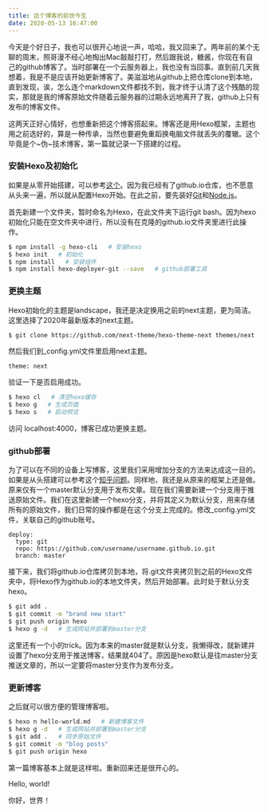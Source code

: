 ```yaml
---
title: 这个博客的前世今生
date: 2020-05-13 16:47:00
---
```


今天是个好日子，我也可以很开心地说一声，哈哈，我又回来了。两年前的某个无聊的周末，照哥漫不经心地掏出Mac敲敲打打，然后跟我说，糖酱，你现在有自己的github博客了。当时部署在一个云服务器上，我也没有当回事。直到前几天我想着，我是不是应该开始更新博客了。美滋滋地从github上把仓库clone到本地，直到发现，诶，怎么连个markdown文件都找不到，我才终于认清了这个残酷的现实，那就是我的博客原始文件随着云服务器的过期永远地离开了我，github上只有发布的博客文件。

这两天正好心情好，也想重新把这个博客搭起来。博客还是用Hexo框架，主题也用之前选好的，算是一种传承，当然也要避免重蹈换电脑文件就丢失的覆辙。这个毕竟是个~伪~技术博客，第一篇就记录一下搭建的过程。

### 安装Hexo及初始化

如果是从零开始搭建，可以参考[这个](https://zhuanlan.zhihu.com/p/26625249)。因为我已经有了github.io仓库，也不愿意从头来一遍，所以就从配置Hexo开始。在此之前，要先装好[Git](https://git-scm.com/download/win)和[Node.js](https://nodejs.org/en/download/)。

首先新建一个文件夹，暂时命名为Hexo，在此文件夹下运行git bash。因为hexo初始化只能在空文件夹中进行，所以没有在克隆的github.io文件夹里进行此操作。

```bash
$ npm install -g hexo-cli   # 安装hexo
$ hexo init   # 初始化
$ npm install   # 安装组件
$ npm install hexo-deployer-git --save   # github部署工具
```

### 更换主题

Hexo初始化的主题是landscape，我还是决定换用之前的next主题，更为简洁。这里选择了2020年最新版本的next主题。

```bash
$ git clone https://github.com/next-theme/hexo-theme-next themes/next
```
然后我们到_config.yml文件里启用next主题。

```
theme: next
```
验证一下是否启用成功。

```bash
$ hexo cl   # 清空hexo缓存
$ hexo g   # 生成页面
$ hexo s   # 启动预览
```

访问 localhost:4000，博客已成功更换主题。

### github部署

为了可以在不同的设备上写博客，这里我们采用增加分支的方法来达成这一目的。如果是从头搭建可以参考这个[知乎问题](https://www.zhihu.com/question/21193762)。同样地，我还是从原来的框架上还是做。原来仅有一个master默认分支用于发布文章。现在我们需要新建一个分支用于推送原始文件。我们在这里新建一个hexo分支，并将其定义为默认分支，用来存储所有的原始文件，我们日常的操作都是在这个分支上完成的。修改_config.yml文件，关联自己的github账号。

```
deploy:
  type: git
  repo: https://github.com/username/username.github.io.git
  branch: master
```

接下来，我们将github.io仓库拷贝到本地，将.git文件夹拷贝到之前的Hexo文件夹中，将Hexo作为github.io的本地文件夹，然后开始部署。此时处于默认分支hexo。

```bash
$ git add .
$ git commit -m "brand new start"
$ git push origin hexo
$ hexo g -d   # 生成网站并部署到master分支
```

这里还有一个小的trick。因为本来的master就是默认分支，我懒得改，就新建并设置了hexo分支用于推送博客，结果就404了。原因是hexo默认是往master分支推送文章的，所以一定要将master分支作为发布分支。

### 更新博客

之后就可以很方便的管理博客啦。

```bash
$ hexo n hello-world.md   # 新建博客文件
$ hexo g -d   # 生成网站并部署到master分支
$ git add .   # 同步原始文件
$ git commit -m "blog posts"
$ git push origin hexo

```

第一篇博客基本上就是这样啦。重新回来还是很开心的。

Hello, world!

你好，世界！





